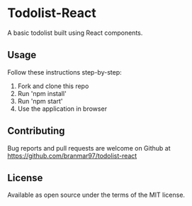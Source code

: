 # Todolist-React
A basic todolist built using React components.

## Usage
Follow these instructions step-by-step:

1. Fork and clone this repo 
2. Run 'npm install'
3. Run 'npm start'
4. Use the application in browser

## Contributing
Bug reports and pull requests are welcome on Github at https://github.com/branmar97/todolist-react

## License
Available as open source under the terms of the MIT license.